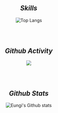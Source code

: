 <div align="center">  

## *Skills*

<div align="center"> 

![Top Langs](https://github-readme-stats.vercel.app/api/top-langs/?username=eunki96&layout=compact&custom_title=I%20use&title_color=f8333c&card_width=445)


 
<br/> <br/>
<div align="center">  

## *Github Activity*

<div align="center"> 
 
[![](https://github-readme-stats.vercel.app/api/pin/?username=eunki96&repo=Favor-Server&&bg_color=45,fff,fff&title_color=000&text_color=000)](https://github.com/eunki96/Favor-Server)


 
<br/> <br/>
<div align="center">  

## *Github Stats*

<div align="center">  
 
![Eungi's Github stats](https://github-readme-stats.vercel.app/api?username=eunki96&show_icons=true&hide_border=true)

 
 
<br/> <br/>
 
